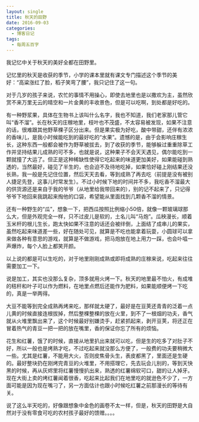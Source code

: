 ```yaml
---
layout: single
title: 秋天的田野
date: 2016-09-03
categories:
  - 博客日记
tags:
  - 每周五百字
--- 
```

我记忆中关于秋天的美好全都在田野里。

记忆里的秋天是收获的季节，小学的课本里就有课文专门描述这个季节的美好：“高粱涨红了脸，稻子笑弯了腰”，我只记住了这一句。

对于几岁的孩子来说，农忙的事情不用操心，即使去地里也是以撒欢为主，虽然欣赏不来万里无云的晴空和一片金黄的丰收景色，但是可以吃啊，到处都是好吃的。

有一种野浆果，具体在生物书上该叫什么名字，我也不知道，我们老家那儿管它叫“香不溜”。长在秋天的庄稼地里，枝叶也不茂盛，不太容易被发现，如果不注意的话，很难跟其他野草棵子区分出来。但是果实极为好吃，酸中带甜，还伴有浓浓的香味儿，是我小时候能吃到的最好吃的“水果”。遗憾的是，由于会影响庄稼生长，这种东西一般都会被作为野草被拔去，到了收获的季节，能够躲过重重除草工作并坚持结果儿成熟的可不多，也就是说，这种果子不会天天遇见，偶尔能吃到一颗就撞了大运了。但正是这种稀缺性使得它吃起来的味道更加美好，如果能碰到熟透的，当然最好，碰见了半生的，也会迫不及待地吃掉，如果恰好碰上刚结果还没长熟，我一般是先记住位置，然后天天去看，等到成熟了再去吃（前提是没有被别人捷足先登，这事儿时常发生）。不过小时候下地的时间并不多，我吃香不溜最大的供货源还是来自于我的爷爷（从地里给我带回来的），别的记不起来了，只记得爷爷下地回来我跳起来掏他的口袋，希望能从里面找到几颗香不溜的情景。

还有一种野生的“瓜”，想象一下，把西瓜按照比例缩小50倍，就像一颗玻璃球那么大，但是外观完全一样，只不过皮儿是软的，土名儿叫“马炮”。瓜秧漫长，顺着玉米杆的根儿生长，跑太快如果不注意的话还会被绊倒，上面结了成串儿的果实，虽然吃起来味道差一些，好在随处可见，就算是不吃也能拿着玩耍，小圆球可以拿来做各种有意思的游戏，就算是不做游戏，把马炮放在地上用力一踩，也会卟嗞一声爆炸，每个人脸上都笑开颜。

以上说的都是可以生吃的，对于地里刚刚成熟或即将成熟的庄稼来说，吃起来往往需要加工一下。

说是加工，其实也没那么复杂，顶多就用火烤一下。秋天的地里最不怕火，有成堆的秸秆和叶子可以作为燃料，在地里点燃后还能作为肥料，如果能顺便烤一下吃的，真是一举两得。

大豆不能等到完全成熟再烤来吃，那样就太硬了，最好是在豆荚还青青的泛着一点儿黄的时候直接连根拔掉，然后整棵整棵的放在火里，到不了一根烟的功夫，香气就从火堆里飘出来了，这个时候最好别嫌烫手，赶紧抓起来，剥开豆荚，将还正在冒着热气的青豆一把一把的放在嘴里，香的保证你忘了所有的烦恼。

花生和红薯，饿了的时候，直接从地里扒出来就可以吃，但是生的吃多了对肚子不好，所以一般也是烤熟才吃，不过吃起来就没那么方便了，一般费的功夫要稍微大一些。尤其是红薯，不能用大火，否则皮焦骨头生，表皮都黑了，里面还是生硬的。最好整块扔在刚烤完青豆的火堆里，不用搭理它，先去玩会儿别的，等到天快黑的时候，再从灰烬里将红薯慢慢扒出来，熟透的红薯绵软可口，甜的让人掉牙。现在大街上卖的烤红薯闻着很香，吃起来比起我们在地里吃的就逊色不少了，一方面可能是因为现在嘴刁了，另一方面估计也跟小时候吃红薯之前那漫长的等待有关。

说了这么半天吃的，好像跟想象中金色的画卷不太一样，但是，秋天的田野是大自然对于没有零食可吃的农村孩子最好的馈赠。。。。

